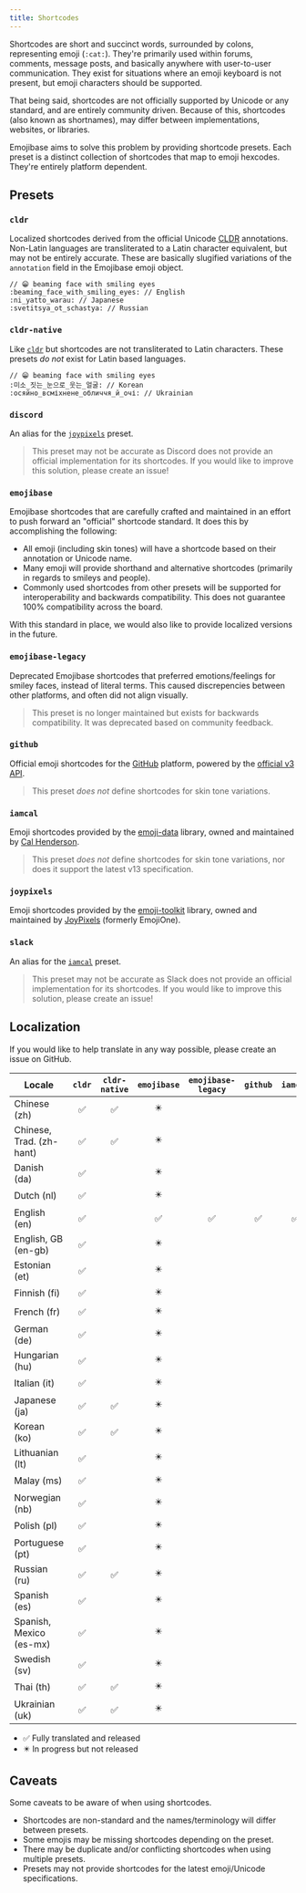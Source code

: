 ```yaml
---
title: Shortcodes
---
```


Shortcodes are short and succinct words, surrounded by colons, representing emoji (`:cat:`). They're
primarily used within forums, comments, message posts, and basically anywhere with user-to-user
communication. They exist for situations where an emoji keyboard is not present, but emoji
characters should be supported.

That being said, shortcodes are not officially supported by Unicode or any standard, and are
entirely community driven. Because of this, shortcodes (also known as shortnames), may differ
between implementations, websites, or libraries.

Emojibase aims to solve this problem by providing shortcode presets. Each preset is a distinct
collection of shortcodes that map to emoji hexcodes. They're entirely platform dependent.

## Presets

### `cldr`

Localized shortcodes derived from the official Unicode [CLDR][cldr] annotations. Non-Latin languages
are transliterated to a Latin character equivalent, but may not be entirely accurate. These are
basically slugified variations of the `annotation` field in the Emojibase emoji object.

```
// 😁 beaming face with smiling eyes
:beaming_face_with_smiling_eyes: // English
:ni_yatto_warau: // Japanese
:svetitsya_ot_schastya: // Russian
```

### `cldr-native`

Like [`cldr`](#cldr) but shortcodes are not transliterated to Latin characters. These presets _do
not_ exist for Latin based languages.

```
// 😁 beaming face with smiling eyes
:미소_짓는_눈으로_웃는_얼굴: // Korean
:осяйно_всміхнене_обличчя_й_очі: // Ukrainian
```

### `discord`

An alias for the [`joypixels`](#joypixels) preset.

> This preset may not be accurate as Discord does not provide an official implementation for its
> shortcodes. If you would like to improve this solution, please create an issue!

### `emojibase`

Emojibase shortcodes that are carefully crafted and maintained in an effort to push forward an
"official" shortcode standard. It does this by accomplishing the following:

- All emoji (including skin tones) will have a shortcode based on their annotation or Unicode name.
- Many emoji will provide shorthand and alternative shortcodes (primarily in regards to smileys and
  people).
- Commonly used shortcodes from other presets will be supported for interoperability and backwards
  compatibility. This does not guarantee 100% compatibility across the board.

With this standard in place, we would also like to provide localized versions in the future.

### `emojibase-legacy`

Deprecated Emojibase shortcodes that preferred emotions/feelings for smiley faces, instead of
literal terms. This caused discrepencies between other platforms, and often did not align visually.

> This preset is no longer maintained but exists for backwards compatibility. It was deprecated
> based on community feedback.

### `github`

Official emoji shortcodes for the [GitHub](https://github.com) platform, powered by the
[official v3 API](https://api.github.com/emojis).

> This preset _does not_ define shortcodes for skin tone variations.

### `iamcal`

Emoji shortcodes provided by the [emoji-data](https://github.com/iamcal/emoji-data) library, owned
and maintained by [Cal Henderson](https://github.com/iamcal).

> This preset _does not_ define shortcodes for skin tone variations, nor does it support the latest
> v13 specification.

### `joypixels`

Emoji shortcodes provided by the [emoji-toolkit](https://github.com/joypixels/emoji-toolkit)
library, owned and maintained by [JoyPixels](https://github.com/joypixels) (formerly EmojiOne).

### `slack`

An alias for the [`iamcal`](#iamcal) preset.

> This preset may not be accurate as Slack does not provide an official implementation for its
> shortcodes. If you would like to improve this solution, please create an issue!

## Localization

If you would like to help translate in any way possible, please create an issue on GitHub.

| Locale                   | `cldr` | `cldr-native` | `emojibase` | `emojibase-legacy` | `github` | `iamcal` | `joypixels` |
| ------------------------ | :----: | :-----------: | :---------: | :----------------: | :------: | :------: | :---------: |
| Chinese (zh)             |   ✅   |      ✅       |     ✴️      |                    |          |          |             |
| Chinese, Trad. (zh-hant) |   ✅   |      ✅       |     ✴️      |                    |          |          |             |
| Danish (da)              |   ✅   |               |     ✴️      |                    |          |          |             |
| Dutch (nl)               |   ✅   |               |     ✴️      |                    |          |          |             |
| English (en)             |   ✅   |               |     ✅      |         ✅         |    ✅    |    ✅    |     ✅      |
| English, GB (en-gb)      |   ✅   |               |     ✴️      |                    |          |          |             |
| Estonian (et)            |   ✅   |               |     ✴️      |                    |          |          |             |
| Finnish (fi)             |   ✅   |               |     ✴️      |                    |          |          |             |
| French (fr)              |   ✅   |               |     ✴️      |                    |          |          |             |
| German (de)              |   ✅   |               |     ✴️      |                    |          |          |             |
| Hungarian (hu)           |   ✅   |               |     ✴️      |                    |          |          |             |
| Italian (it)             |   ✅   |               |     ✴️      |                    |          |          |             |
| Japanese (ja)            |   ✅   |      ✅       |     ✴️      |                    |          |          |             |
| Korean (ko)              |   ✅   |      ✅       |     ✴️      |                    |          |          |             |
| Lithuanian (lt)          |   ✅   |               |     ✴️      |                    |          |          |             |
| Malay (ms)               |   ✅   |               |     ✴️      |                    |          |          |             |
| Norwegian (nb)           |   ✅   |               |     ✴️      |                    |          |          |             |
| Polish (pl)              |   ✅   |               |     ✴️      |                    |          |          |             |
| Portuguese (pt)          |   ✅   |               |     ✴️      |                    |          |          |             |
| Russian (ru)             |   ✅   |      ✅       |     ✴️      |                    |          |          |             |
| Spanish (es)             |   ✅   |               |     ✴️      |                    |          |          |             |
| Spanish, Mexico (es-mx)  |   ✅   |               |     ✴️      |                    |          |          |             |
| Swedish (sv)             |   ✅   |               |     ✴️      |                    |          |          |             |
| Thai (th)                |   ✅   |      ✅       |     ✴️      |                    |          |          |             |
| Ukrainian (uk)           |   ✅   |      ✅       |     ✴️      |                    |          |          |             |

- ✅ Fully translated and released
- ✴️ In progress but not released

## Caveats

Some caveats to be aware of when using shortcodes.

- Shortcodes are non-standard and the names/terminology will differ between presets.
- Some emojis may be missing shortcodes depending on the preset.
- There may be duplicate and/or conflicting shortcodes when using multiple presets.
- Presets may not provide shortcodes for the latest emoji/Unicode specifications.

[cldr]: http://cldr.unicode.org/index/downloads/cldr-38
